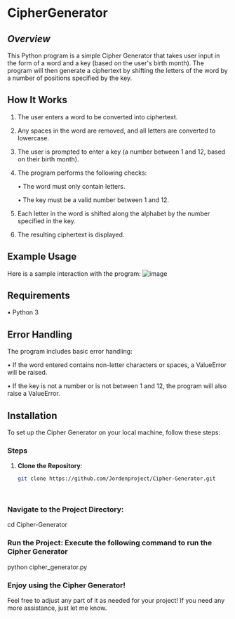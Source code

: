 # **CipherGenerator**

## *Overview*
This Python program is a simple Cipher Generator that takes user input in the form of a word and a key (based on the user's birth month). The program will then generate a ciphertext by shifting the letters of the word by a number of positions specified by the key.
## How It Works 
1.	The user enters a word to be converted into ciphertext.
2.	Any spaces in the word are removed, and all letters are converted to lowercase.
3.	The user is prompted to enter a key (a number between 1 and 12, based on their birth month).
4.	The program performs the following checks:
   
    • The word must only contain letters.

    • The key must be a valid number between 1 and 12.

6.	Each letter in the word is shifted along the alphabet by the number specified in the key.
7.	The resulting ciphertext is displayed.

## Example Usage
Here is a sample interaction with the program:
![image](https://github.com/user-attachments/assets/3bbb2545-4078-4bed-ac68-8362e81498c3)

## Requirements

•	Python 3
## Error Handling
The program includes basic error handling:

•	If the word entered contains non-letter characters or spaces, a ValueError will be raised.

•	If the key is not a number or is not between 1 and 12, the program will also raise a ValueError.

## Installation

To set up the Cipher Generator on your local machine, follow these steps:


### Steps
1. **Clone the Repository**:
   ```bash
   git clone https://github.com/Jordenproject/Cipher-Generator.git

  
### Navigate to the Project Directory:
cd Cipher-Generator
### Run the Project: Execute the following command to run the Cipher Generator
python cipher_generator.py

### Enjoy using the Cipher Generator!
Feel free to adjust any part of it as needed for your project! If you need any more assistance, just let me know.












